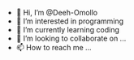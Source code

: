 - 👋 Hi, I’m @Deeh-Omollo
- 👀 I’m interested in programming
- 🌱 I’m currently learning coding
- 💞️ I’m looking to collaborate on ...
- 📫 How to reach me ...

<!---
Deeh-Omollo/Deeh-Omollo is a ✨ special ✨ repository because its `README.md` (this file) appears on your GitHub profile.
You can click the Preview link to take a look at your changes.
--->
